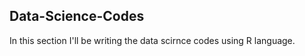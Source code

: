 ## Data-Science-Codes ##    
In this section I'll be writing the data scirnce codes using R language.  
